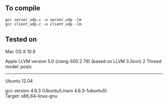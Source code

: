 ## To compile 

    gcc server_udp.c -o server_udp -lm
    gcc client_udp.c -o client_udp -lm

## Tested on 

Mac OS X 10.9

Apple LLVM version 5.0 (clang-500.2.79) (based on LLVM 3.3svn)  2
Thread model: posix  

***

Ubuntu 12.04

gcc version 4.6.3 (Ubuntu/Linaro 4.6.3-1ubuntu5)  
Target: x86_64-linux-gnu  

